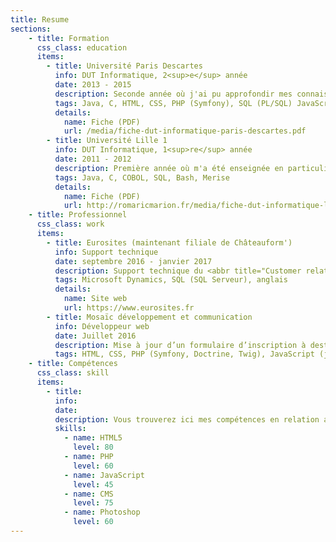 ```yaml
---
title: Resume
sections:
    - title: Formation
      css_class: education
      items:
        - title: Université Paris Descartes
          info: DUT Informatique, 2<sup>e</sup> année
          date: 2013 - 2015
          description: Seconde année où j'ai pu approfondir mes connaissances en Java et en gestion de projet avec UML. J'ai de plus appris à utiliser des bases de données avec SQL. Les langages principaux du web ainsi que les <i>frameworks</i> Symfony et jQuery ont été étudiés. Android a aussi été abordé.
          tags: Java, C, HTML, CSS, PHP (Symfony), SQL (PL/SQL) JavaScript (Ajax, jQuery), Wordpress, UML, Unity
          details:
            name: Fiche (PDF)
            url: /media/fiche-dut-informatique-paris-descartes.pdf
        - title: Université Lille 1
          info: DUT Informatique, 1<sup>re</sup> année
          date: 2011 - 2012
          description: Première année où m'a été enseignée en particulier l'algorithmique avec les langages Java et C. En outre, on m'a expliqué la modélisation à l'aide de de la méthode Merise et du langage COBOL.
          tags: Java, C, COBOL, SQL, Bash, Merise
          details:
            name: Fiche (PDF)
            url: http://romaricmarion.fr/media/fiche-dut-informatique-lille-1.pdf
    - title: Professionnel
      css_class: work
      items:
        - title: Eurosites (maintenant filiale de Châteauform')
          info: Support technique
          date: septembre 2016 - janvier 2017
          description: Support technique du <abbr title="Customer relationship management">CRM</abbr> de l'entreprise. L'objectif est de régler les problèmes des utilisateurs du logiciel de gestion de la relation client ainsi que de diriger les évolutions réalisées par une société externe.
          tags: Microsoft Dynamics, SQL (SQL Serveur), anglais
          details:
            name: Site web
            url: https://www.eurosites.fr
        - title: Mosaïc développement et communication
          info: Développeur web
          date: Juillet 2016
          description: Mise à jour d’un formulaire d’inscription à destination des entreprises. Le formulaire de base n’étant pas dynamique, l’objectif est d’afficher les pièces jointes à fournir en fonction du statut juridique de l'inscripteur.
          tags: HTML, CSS, PHP (Symfony, Doctrine, Twig), JavaScript (jQuery)
    - title: Compétences
      css_class: skill
      items:
        - title:
          info:
          date:
          description: Vous trouverez ici mes compétences en relation avec l'univers du web. Pour plus de détails, n'hésitez pas à <a href="/media/cv-romaric-marion.pdf">consulter</a> mon <i>curriculum vitæ</i>.
          skills:
            - name: HTML5
              level: 80
            - name: PHP
              level: 60
            - name: JavaScript
              level: 45
            - name: CMS
              level: 75
            - name: Photoshop
              level: 60
---
```

